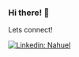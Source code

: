 ### Hi there! 👋


Lets connect!

[![Linkedin: Nahuel](https://img.shields.io/badge/NahuelGhastin-blue?style=flat-square&logo=Linkedin&logoColor=white&link=https://www.linkedin.com/in/nahuel-ghastin/)](https://www.linkedin.com/in/nahuel-ghastin/) 



<!--
// Currently working on a ✨top secret project✨
.
**ItsLhun/ItsLhun** is a ✨ _special_ ✨ repository because its `README.md` (this file) appears on your GitHub profile.

Here are some ideas to get you started:
 
- 🔭 I’m currently working on ..
- 🌱 I’m currently learning ....
- 👯 I’m looking to collaborate on ...
- 🤔 I’m looking for help with ...
- 💬 Ask me about ....
- 📫 How to reach me: ...
- 😄 Pronouns: ...
- ⚡ Fun fact: ....
-->
